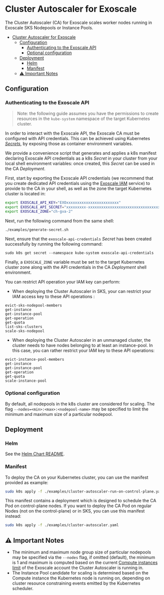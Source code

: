 # Cluster Autoscaler for Exoscale

The Cluster Autoscaler (CA) for Exoscale scales worker nodes running in
Exoscale SKS Nodepools or Instance Pools.

- [Cluster Autoscaler for Exoscale](#cluster-autoscaler-for-exoscale)
  - [Configuration](#configuration)
    - [Authenticating to the Exoscale API](#authenticating-to-the-exoscale-api)
    - [Optional configuration](#optional-configuration)
  - [Deployment](#deployment)
    - [Helm](#helm)
    - [Manifest](#manifest)
  - [⚠️  Important Notes](#️--important-notes)

## Configuration

### Authenticating to the Exoscale API

> Note: the following guide assumes you have the permissions to create
> resources in the `kube-system` namespace of the target Kubernetes cluster.

In order to interact with the Exoscale API, the Exoscale CA must be configured
with API credentials. This can be achieved using Kubernetes
[*Secrets*][k8s-secrets], by exposing those as container environment variables.

We provide a convenience script that generates and applies a k8s manifest
declaring Exoscale API credentials as a k8s *Secret* in your cluster from your
local shell environment variables: once created, this *Secret* can be used in
the CA *Deployment*.

First, start by exporting the Exoscale API credentials (we recommend that you
create dedicated API credentials using the [Exoscale IAM][exo-iam] service) to
provide to the CA in your shell, as well as the zone the target Kubernetes
cluster is located in:

```sh
export EXOSCALE_API_KEY="EXOxxxxxxxxxxxxxxxxxxxxxxxx"
export EXOSCALE_API_SECRET="xxxxxxxxx-xxxxxxxxxxxxxxxxxxxxxxxxxxxxxxxxx"
export EXOSCALE_ZONE="ch-gva-2"
```

Next, run the following command from the same shell:

```
./examples/generate-secret.sh
```

Next, ensure that the `exoscale-api-credentials` *Secret* has been created
successfully by running the following command:

```
sudo k0s get secret --namespace kube-system exoscale-api-credentials
```

Finally, a `EXOSCALE_ZONE` variable must be set to the target Kubernetes
cluster zone along with the API credentials in the CA *Deployment* shell
environment.

You can restrict API operation your IAM key can perform:

* When deploying the Cluster Autoscaler in SKS, your can restrict your IAM access key
to these API operations :

```
evict-sks-nodepool-members
get-instance
get-instance-pool
get-operation
get-quota
list-sks-clusters
scale-sks-nodepool
```

* When deploying the Cluster Autoscaler in an unmanaged cluster, the cluster needs to have
nodes belonging to at least an instance-pool. In this case, you can rather restrict your
IAM key to these API operations:

```
evict-instance-pool-members
get-instance
get-instance-pool
get-operation
get-quota
scale-instance-pool
```

### Optional configuration

By default, all nodepools in the k8s cluster are considered for scaling.
The flag `--nodes=<min>:<max>:<nodepool-name>` may be specified to limit the minimum and
maximum size of a particular nodepool.

## Deployment

### Helm

See the [Helm Chart README](https://github.com/kubernetes/autoscaler/tree/master/charts/cluster-autoscaler).

### Manifest

To deploy the CA on your Kubernetes cluster, you can use the manifest provided as example:

```bash
sudo k0s apply -f ./examples/cluster-autoscaler-run-on-control-plane.yaml
```

This manifest contains a deployment which is designed to schedule the CA Pod on control-plane nodes.
If you want to deploy the CA Pod on regular Nodes (not on the control-plane) or in SKS, you can
use this manifest instead:

```bash
sudo k0s apply -f ./examples/cluster-autoscaler.yaml
```

## ⚠️  Important Notes

* The minimum and maximum node group size of particular nodepools
  may be specified via the `--nodes` flag, if omitted (default),
  the minimum is 1 and maximum is computed based on the current [Compute instances limit][exo-limits]
  of the Exoscale account the Cluster Autoscaler is running in.
* The Instance Pool candidate for scaling is determined based on the Compute
  instance the Kubernetes node is running on, depending on cluster resource
  constraining events emitted by the Kubernetes scheduler.


[exo-iam]: https://community.exoscale.com/documentation/iam/quick-start/
[exo-limits]: https://portal.exoscale.com/organization/quotas
[k8s-secrets]: https://kubernetes.io/docs/concepts/configuration/secret/
